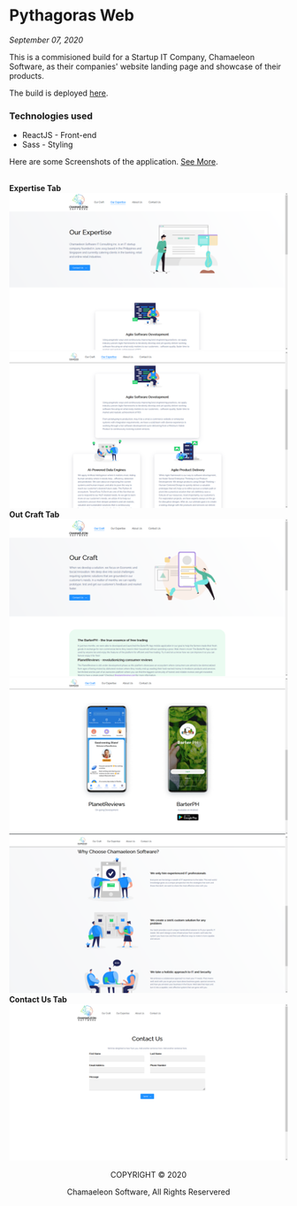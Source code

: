 # Pythagoras Web

_September 07, 2020_

This is a commisioned build for a Startup IT Company, Chamaeleon Software, as their companies' website landing page and showcase of their products.

The build is deployed [here](https://chamaeleon.io).

### Technologies used

- ReactJS - Front-end
- Sass - Styling

Here are some Screenshots of the application. [See More](https://www.figma.com/file/zBXeFQDOvzYH2xl839JHRU/Chamaeleon-Website).

<br />
<strong>Expertise Tab</strong>
<img src="./src/assets/readme/1.2.png">
<img src="./src/assets/readme/1.png">

<br />
<strong>Out Craft Tab</strong>
<img src="./src/assets/readme/2.2.png">
<img src="./src/assets/readme/2.png">
<img src="./src/assets/readme/4.png">

<br />
<strong>Contact Us Tab</strong>
<img src="./src/assets/readme/3.png">

<div align="center">
    <p>COPYRIGHT © 2020</p>
    <p>Chamaeleon Software, All Rights Reservered</p>
</div>
